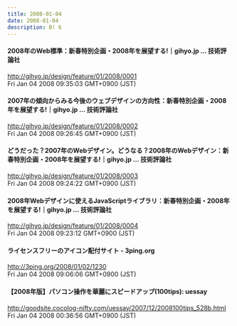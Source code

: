 ```yaml
---
title: 2008-01-04
date: 2008-01-04
description: B! 6
---
```


#### 2008年のWeb標準：新春特別企画・2008年を展望する!｜gihyo.jp … 技術評論社
http://gihyo.jp/design/feature/01/2008/0001<br>
Fri Jan 04 2008 09:35:03 GMT+0900 (JST)<br>


#### 2007年の傾向からみる今後のウェブデザインの方向性：新春特別企画・2008年を展望する!｜gihyo.jp … 技術評論社
http://gihyo.jp/design/feature/01/2008/0002<br>
Fri Jan 04 2008 09:26:45 GMT+0900 (JST)<br>


#### どうだった？2007年のWebデザイン。どうなる？2008年のWebデザイン：新春特別企画・2008年を展望する!｜gihyo.jp … 技術評論社
http://gihyo.jp/design/feature/01/2008/0003<br>
Fri Jan 04 2008 09:24:22 GMT+0900 (JST)<br>


#### 2008年Webデザインに使えるJavaScriptライブラリ：新春特別企画・2008年を展望する!｜gihyo.jp … 技術評論社
http://gihyo.jp/design/feature/01/2008/0004<br>
Fri Jan 04 2008 09:23:12 GMT+0900 (JST)<br>


#### ライセンスフリーのアイコン配付サイト - 3ping.org
http://3ping.org/2008/01/02/1230<br>
Fri Jan 04 2008 09:06:06 GMT+0900 (JST)<br>


#### 【2008年版】パソコン操作を華麗にスピードアップ(100tips): uessay
http://goodsite.cocolog-nifty.com/uessay/2007/12/2008100tips_528b.html<br>
Fri Jan 04 2008 00:36:56 GMT+0900 (JST)<br>


